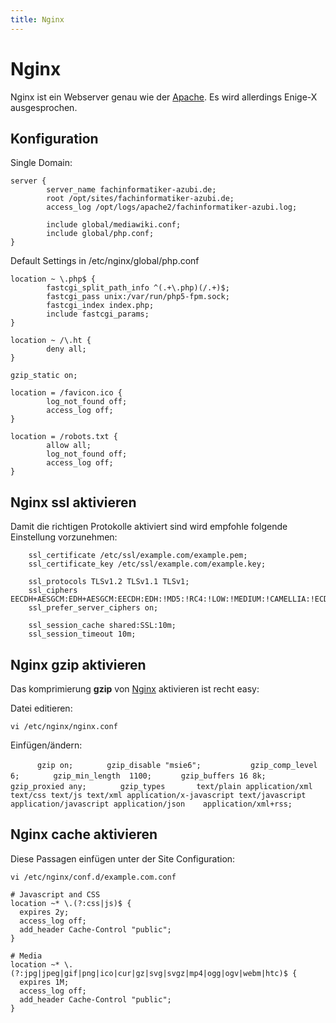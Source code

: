 ```yaml
---
title: Nginx
---
```


# Nginx

Nginx ist ein Webserver genau wie der [Apache]. Es wird allerdings
Enige-X ausgesprochen.

## Konfiguration

Single Domain:

    server {
            server_name fachinformatiker-azubi.de;
            root /opt/sites/fachinformatiker-azubi.de;
            access_log /opt/logs/apache2/fachinformatiker-azubi.log;

            include global/mediawiki.conf;
            include global/php.conf;
    }

Default Settings in /etc/nginx/global/php.conf

    location ~ \.php$ {
            fastcgi_split_path_info ^(.+\.php)(/.+)$;
            fastcgi_pass unix:/var/run/php5-fpm.sock;
            fastcgi_index index.php;
            include fastcgi_params;
    }

    location ~ /\.ht {
            deny all;
    }

    gzip_static on;

    location = /favicon.ico {
            log_not_found off;
            access_log off;
    }

    location = /robots.txt {
            allow all;
            log_not_found off;
            access_log off;
    }

  [Apache]: Apache "wikilink"
  [Nginx ssl aktivieren]: Nginx_ssl_aktivieren "wikilink"
  [Nginx gzip aktivieren]: Nginx_gzip_aktivieren "wikilink"
  [Nginx cache aktivieren]: Nginx_cache_aktivieren "wikilink"

  ## Nginx ssl aktivieren

  Damit die richtigen Protokolle aktiviert sind wird empfohle folgende
Einstellung vorzunehmen:

        ssl_certificate /etc/ssl/example.com/example.pem;
        ssl_certificate_key /etc/ssl/example.com/example.key;

        ssl_protocols TLSv1.2 TLSv1.1 TLSv1;
        ssl_ciphers EECDH+AESGCM:EDH+AESGCM:EECDH:EDH:!MD5:!RC4:!LOW:!MEDIUM:!CAMELLIA:!ECDSA:!DES:!DSS:!3DES:!NULL;
        ssl_prefer_server_ciphers on;

        ssl_session_cache shared:SSL:10m;
        ssl_session_timeout 10m;

## Nginx gzip aktivieren

Das komprimierung **gzip** von [Nginx] aktivieren ist recht easy:

Datei editieren:

`vi /etc/nginx/nginx.conf `

Einfügen/ändern:

`       gzip on; `
`       gzip_disable "msie6";`
`   `
`       gzip_comp_level 6;`
`       gzip_min_length  1100;`
`       gzip_buffers 16 8k; `
`       gzip_proxied any;`
`       gzip_types       text/plain application/xml text/css text/js text/xml application/x-javascript text/javascript application/javascript application/json    application/xml+rss;`

  [Nginx]: Nginx "wikilink"

## Nginx cache aktivieren

Diese Passagen einfügen unter der Site Configuration:

`vi /etc/nginx/conf.d/example.com.conf`

    # Javascript and CSS
    location ~* \.(?:css|js)$ {
      expires 2y;
      access_log off;
      add_header Cache-Control "public";
    }

    # Media
    location ~* \.(?:jpg|jpeg|gif|png|ico|cur|gz|svg|svgz|mp4|ogg|ogv|webm|htc)$ {
      expires 1M;
      access_log off;
      add_header Cache-Control "public";
    }
